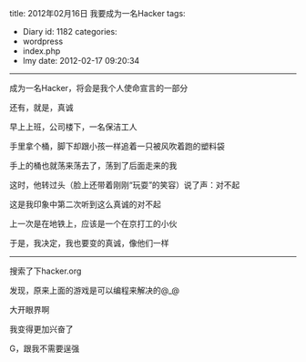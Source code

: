 title: 2012年02月16日 我要成为一名Hacker
tags:
  - Diary
id: 1182
categories:
  - wordpress
  - index.php
  - lmy
date: 2012-02-17 09:20:34
---

成为一名Hacker，将会是我个人使命宣言的一部分

还有，就是，真<!--more-->诚

早上上班，公司楼下，一名保洁工人

手里拿个桶，脚下却跟小孩一样追着一只被风吹着跑的塑料袋

手上的桶也就荡来荡去了，荡到了后面走来的我

这时，他转过头（脸上还带着刚刚“玩耍”的笑容）说了声：对不起

这是我印象中第二次听到这么真诚的对不起

上一次是在地铁上，应该是一个在京打工的小伙

于是，我决定，我也要变的真诚，像他们一样

--------------------------------------

搜索了下hacker.org

发现，原来上面的游戏是可以编程来解决的@_@

大开眼界啊

我变得更加兴奋了

G，跟我不需要逞强